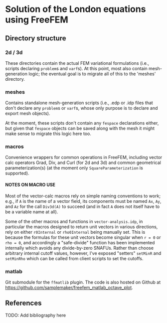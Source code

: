 # Solution of the London equations using FreeFEM

## Directory structure

### 2d / 3d
These directories contain the actual FEM variational formulations (i.e., scripts declaring `problem`s and `varf`s).  At this point, most also contain mesh-generation logic; the eventual goal is to migrate all of this to the 'meshes' directory.

### meshes
Contains standalone mesh-generation scripts (i.e., .edp or .idp files that don't declare any `problem`s or `varf`s, whose only purpose is to declare and export mesh objects).  

At the moment, these scripts don't contain any `fespace` declarations either, but given that `fespace` objects can be saved along with the mesh it might make sense to migrate this logic here too.

### macros
Convenience wrappers for common operations in FreeFEM, including vector calc operators Grad, Div, and Curl (for 2d and 3d) and common geometrical parameterization(s) (at the moment only `SquareParameterization` is supported).

#### NOTES ON MACRO USE
Most of the vector-calc macros rely on simple naming conventions to work; e.g., if `A` is the name of a vector field, its components must be named `Ax`, `Ay`, and `Az` for the call `Div3d(A)` to succeed (and in fact `A` does not itself have to be a variable name at all).

Some of the other macros and functions in `vector-analysis.idp`, in particular the macros designed to return unit vectors in various directions, rely on either `r0Internal` or `rho0Internal` being manually set.  This is because the formulas for these unit vectors become singular when `r = 0` or `rho = 0`, and accordingly a "safe-divide" function has been implemented internally which avoids any divide-by-zero SNAFUs.  Rather than choose arbitrary internal cutoff values, however, I've exposed "setters" `setMinR` and `setMinRho` which can be called from client scripts to set the cutoffs.

### matlab
Git submodule for the `ffmatlib` plugin.  The code is also hosted on Github at <https://github.com/samplemaker/freefem_matlab_octave_plot>.

## References
TODO: Add bibliography here
